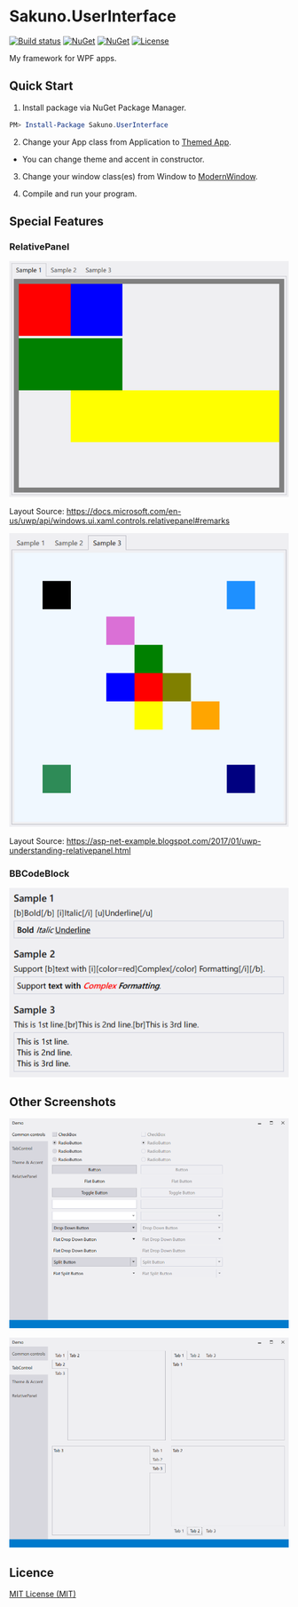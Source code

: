 # Sakuno.UserInterface

[![Build status](https://img.shields.io/appveyor/ci/KodamaSakuno/Sakuno-UserInterface/master.svg?style=flat-square)](https://ci.appveyor.com/project/KodamaSakuno/Sakuno-UserInterface)
[![NuGet](https://img.shields.io/nuget/v/Sakuno.UserInterface.svg)](https://www.nuget.org/packages/Sakuno.UserInterface)
[![NuGet](https://img.shields.io/nuget/dt/Sakuno.UserInterface.svg)](https://www.nuget.org/packages/Sakuno.UserInterface)
[![License](https://img.shields.io/github/license/KodamaSakuno/Sakuno.UserInterface.svg?style=flat-square)](./LICENSE.md)

My framework for WPF apps.

## Quick Start

1. Install package via NuGet Package Manager.

```powershell
PM> Install-Package Sakuno.UserInterface
```

2. Change your App class from Application to [Themed App](./src/Sakuno.UserInterface/ThemedApp.cs).

  * You can change theme and accent in constructor.

3. Change your window class(es) from Window to [ModernWindow](./src/Sakuno.UserInterface/Controls/ModernWindow.cs).

4. Compile and run your program.

## Special Features

### RelativePanel

![RelativePanel Sample 1](./docs/images/2019041002.png)

Layout Source: https://docs.microsoft.com/en-us/uwp/api/windows.ui.xaml.controls.relativepanel#remarks

![RelativePanel Sample 3](./docs/images/2019041003.png)

Layout Source: https://asp-net-example.blogspot.com/2017/01/uwp-understanding-relativepanel.html

### BBCodeBlock

![BBCodeBlock](./docs/images/2019041001.png)

## Other Screenshots

![Common controls](./docs/images/2019040501.png)

![TabControl](./docs/images/2019040502.png)

## Licence

[MIT License (MIT)](./LICENSE.md)
